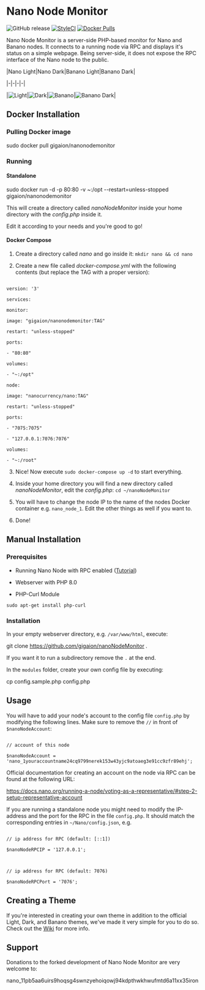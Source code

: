 
# Nano Node Monitor

  

![GitHub release](https://img.shields.io/github/release/Gigaion/nanoNodeMonitor.svg?style=flat-square) [![StyleCI](https://styleci.io/repos/118352667/shield?branch=master)](https://styleci.io/repos/118352667) [![Docker Pulls](https://img.shields.io/docker/pulls/gigaion/nanonodemonitor.svg?style=flat-square)](https://hub.docker.com/r/gigaion/nanonodemonitor/)

  

Nano Node Monitor is a server-side PHP-based monitor for Nano and Banano nodes. It connects to a running node via RPC and displays it's status on a simple webpage. Being server-side, it does not expose the RPC interface of the Nano node to the public.

  

|Nano Light|Nano Dark|Banano Light|Banano Dark|

|-|-|-|-|

|![Light](.github/theme-preview/nano-light.png)|![Dark](.github/theme-preview/nano-dark.png)|![Banano](.github/theme-preview/banano-light.png)|![Banano Dark](.github/theme-preview/banano-dark.png)|

  

## Docker Installation

  

### Pulling Docker image

  

sudo docker pull gigaion/nanonodemonitor

  

### Running

  

#### Standalone

  

sudo docker run -d -p 80:80 -v ~:/opt --restart=unless-stopped gigaion/nanonodemonitor

  

This will create a directory called _nanoNodeMonitor_ inside your home directory with the _config.php_ inside it.

Edit it according to your needs and you're good to go!

  

#### Docker Compose

  

1. Create a directory called _nano_ and go inside it: `mkdir nano && cd nano`

  

2. Create a new file called _docker-compose.yml_ with the following contents (but replace the TAG with a proper version):

  

```

version: '3'

services:

monitor:

image: "gigaion/nanonodemonitor:TAG"

restart: "unless-stopped"

ports:

- "80:80"

volumes:

- "~:/opt"

node:

image: "nanocurrency/nano:TAG"

restart: "unless-stopped"

ports:

- "7075:7075"

- "127.0.0.1:7076:7076"

volumes:

- "~:/root"

```

3. Nice! Now execute `sudo docker-compose up -d` to start everything.

  

4. Inside your home directory you will find a new directory called _nanoNodeMonitor_, edit the _config.php_: `cd ~/nanoNodeMonitor`

  

5. You will have to change the node IP to the name of the nodes Docker container e.g. `nano_node_1`. Edit the other things as well if you want to.

  

6. Done!

  

## Manual Installation

  

### Prerequisites

  

- Running Nano Node with RPC enabled ([Tutorial](https://docs.nano.org/running-a-node/node-setup/))

- Webserver with PHP 8.0

- PHP-Curl Module

  

`sudo apt-get install php-curl`

  

### Installation

  

In your empty webserver directory, e.g. `/var/www/html`, execute:

  

git clone https://github.com/gigaion/nanoNodeMonitor .

  

If you want it to run a subdirectory remove the `.` at the end.

  

In the `modules` folder, create your own config file by executing:

  

cp config.sample.php config.php

  

## Usage

  

You will have to add your node's account to the config file `config.php` by modifying the following lines. Make sure to remove the `//` in front of `$nanoNodeAccount`:

  

```

// account of this node

$nanoNodeAccount = 'nano_1youraccountname24cq9799nerek153w43yjc9atoaeg3e91cc9zfr89ehj';

```

  

Official documentation for creating an account on the node via RPC can be found at the following URL:

  

https://docs.nano.org/running-a-node/voting-as-a-representative/#step-2-setup-representative-account

  

If you are running a standalone node you might need to modify the IP-address and the port for the RPC in the file `config.php`. It should match the corresponding entries in `~/Nano/config.json`, e.g.

  

```

// ip address for RPC (default: [::1])

$nanoNodeRPCIP = '127.0.0.1';

  

// ip address for RPC (default: 7076)

$nanoNodeRPCPort = '7076';

```

  

## Creating a Theme

  

If you're interested in creating your own theme in addition to the official Light, Dark, and Banano themes, we've made it very simple for you to do so. Check out the [Wiki](https://github.com/gigaion/nanoNodeMonitor/wiki/Create-a-theme) for more info.

  

## Support

  

Donations to the forked development of Nano Node Monitor are very welcome to:

  

nano_11pb5aa6uirs9hoqsg4swnzyehoiqowj94kdpthwkhwufmtd6a11xx35iron